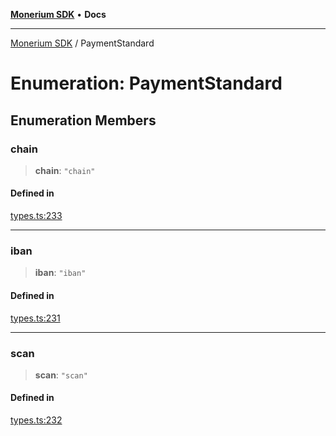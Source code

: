 [**Monerium SDK**](../README.md) • **Docs**

***

[Monerium SDK](../README.md) / PaymentStandard

# Enumeration: PaymentStandard

## Enumeration Members

### chain

> **chain**: `"chain"`

#### Defined in

[types.ts:233](https://github.com/monerium/js-monorepo/blob/8ffdbde7b0c2c3e7515c531fdf342b90982e6cc9/packages/sdk/src/types.ts#L233)

***

### iban

> **iban**: `"iban"`

#### Defined in

[types.ts:231](https://github.com/monerium/js-monorepo/blob/8ffdbde7b0c2c3e7515c531fdf342b90982e6cc9/packages/sdk/src/types.ts#L231)

***

### scan

> **scan**: `"scan"`

#### Defined in

[types.ts:232](https://github.com/monerium/js-monorepo/blob/8ffdbde7b0c2c3e7515c531fdf342b90982e6cc9/packages/sdk/src/types.ts#L232)

